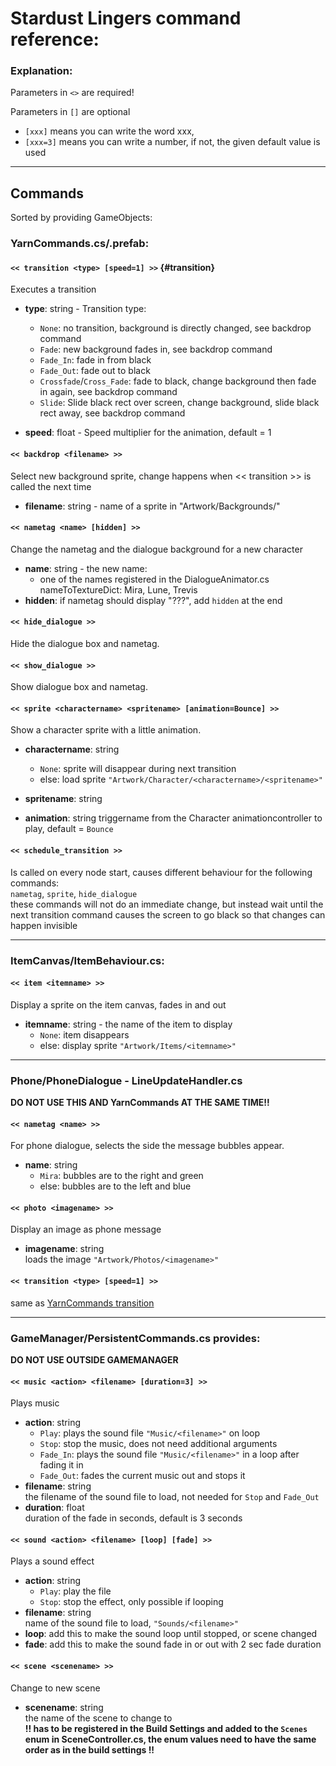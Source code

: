 # Stardust Lingers command reference:

### Explanation:
Parameters in `<>` are required!  

Parameters in `[]` are optional
- `[xxx]` means you can write the word xxx,   
- `[xxx=3]` means you can write a number, if not, the given default value is used
---
## Commands
Sorted by providing GameObjects:  

### YarnCommands.cs/.prefab:

#### `<< transition <type> [speed=1] >>` {#transition}
Executes a transition  

* **type**: string - Transition type:  
  - `None`: no transition, background is directly changed, see backdrop command  
  - `Fade`: new background fades in, see backdrop command  
  - `Fade_In`: fade in from black  
  - `Fade_Out`: fade out to black  
  - `Crossfade`/`Cross_Fade`: fade to black, change background then fade in again, see backdrop command
  - `Slide`: Slide black rect over screen, change background, slide black rect away, see backdrop command

* **speed**: float - Speed multiplier for the animation, default = 1 

#### `<< backdrop <filename> >>`
Select new background sprite, change happens when << transition >> is called the next time
- **filename**: string - name of a sprite in "Artwork/Backgrounds/"

#### `<< nametag <name> [hidden] >>`
Change the nametag and the dialogue background for a new character  
- **name**: string - the new name:  
    - one of the names registered in the DialogueAnimator.cs nameToTextureDict: Mira, Lune, Trevis
- **hidden**: if nametag should display "???", add `hidden` at the end

#### `<< hide_dialogue >>`
Hide the dialogue box and nametag.

#### `<< show_dialogue >>`
Show dialogue box and nametag.

#### `<< sprite <charactername> <spritename> [animation=Bounce] >>`
Show a character sprite with a little animation.  
- **charactername**: string
	- `None`: sprite will disappear during next transition
	- else: load sprite `"Artwork/Character/<charactername>/<spritename>"`
- **spritename**: string  

- **animation**: string
    triggername from the Character animationcontroller to play, default = `Bounce`

#### `<< schedule_transition >>`
Is called on every node start, causes different behaviour for the following commands:  
    `nametag`, `sprite`, `hide_dialogue`  
    these commands will not do an immediate change, but instead wait until the next transition command causes the screen to go black
    so that changes can happen invisible

---

### ItemCanvas/ItemBehaviour.cs:

#### `<< item <itemname> >>`
Display a sprite on the item canvas, fades in and out
- **itemname**: string - the name of the item to display
    - `None`: item disappears
    - else: display sprite `"Artwork/Items/<itemname>"`

---

### Phone/PhoneDialogue - LineUpdateHandler.cs
**DO NOT USE THIS AND YarnCommands AT THE SAME TIME!!**

#### `<< nametag <name> >>`
For phone dialogue, selects the side the message bubbles appear.
- **name**: string
    - `Mira`: bubbles are to the right and green
    - else: bubbles are to the left and blue

#### `<< photo <imagename> >>`
Display an image as phone message
- **imagename**: string  
    loads the image `"Artwork/Photos/<imagename>"`

#### `<< transition <type> [speed=1] >>`
same as [YarnCommands transition](#transition)

---

### GameManager/PersistentCommands.cs provides:
**DO NOT USE OUTSIDE GAMEMANAGER**

#### `<< music <action> <filename> [duration=3] >>`
Plays music
- **action**: string
    - `Play`: plays the sound file `"Music/<filename>"` on loop
    - `Stop`: stop the music, does not need additional arguments
    - `Fade_In`: plays the sound file `"Music/<filename>"` in a loop after fading it in
    - `Fade_Out`: fades the current music out and stops it
- **filename**: string  
the filename of the sound file to load, not needed for `Stop` and `Fade_Out`
- **duration**: float  
duration of the fade in seconds, default is 3 seconds

#### `<< sound <action> <filename> [loop] [fade] >>`
Plays a sound effect
- **action**: string
    - `Play`: play the file 
    - `Stop`: stop the effect, only possible if looping
- **filename**: string  
    name of the sound file to load, `"Sounds/<filename>"`
- **loop**: add this to make the sound loop until stopped, or scene changed
- **fade**: add this to make the sound fade in or out with 2 sec fade duration

#### `<< scene <scenename> >>`
Change to new scene
- **scenename**: string  
    the name of the scene to change to  
    **!! has to be registered in the Build Settings and added to the `Scenes` enum in SceneController.cs, 
    the enum values need to have the same order as in the build settings !!**
